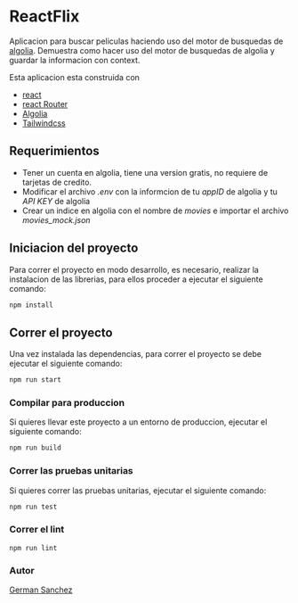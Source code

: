 # ReactFlix

Aplicacion para buscar peliculas haciendo uso del motor de busquedas de [algolia](https://www.algolia.com/). Demuestra como hacer uso del motor de busquedas de algolia y guardar la informacion con context.

Esta aplicacion esta construida con
* [react](https://reactjs.org)
* [react Router](https://reactrouter.com/) 
* [Algolia](https://www.algolia.com/)
* [Tailwindcss](https://tailwindcss.com/) 

## Requerimientos

* Tener un cuenta en algolia, tiene una version gratis, no requiere de tarjetas de credito.
* Modificar el archivo *.env* con la informcion de tu *appID* de algolia y tu *API KEY* de algolia
* Crear un indice en algolia con el nombre de *movies* e importar el archivo *movies_mock.json*

## Iniciacion del proyecto

Para correr el proyecto en modo desarrollo, es necesario, realizar la instalacion de las librerias, para ellos proceder a ejecutar el siguiente comando:

```sh
npm install
```

## Correr el proyecto

Una vez instalada las dependencias, para correr el proyecto se debe ejecutar el siguiente comando:

```sh
npm run start
```

### Compilar para produccion

Si quieres llevar este proyecto a un entorno de produccion, ejecutar el siguiente comando:

```sh
npm run build
```


### Correr las pruebas unitarias

Si quieres correr las pruebas unitarias, ejecutar el siguiente comando:

```sh
npm run test
```

### Correr el lint
```
npm run lint
```

### Autor

[German Sanchez](https://github.com/gesanchez)

